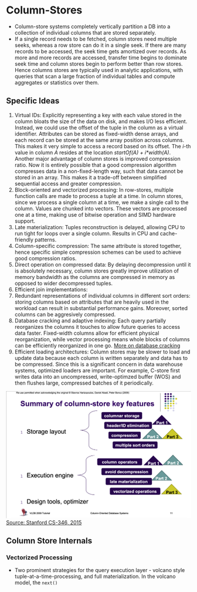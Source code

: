# Column-Stores

* Column-store systems completely vertically partition a DB into a collection of individual columns that are stored separately.
* If a single record needs to be fetched, column stores need multiple seeks, whereas a row store can do it in a single seek. If there are many records to be accessed, the seek time gets amortized over records. As more and more records are accessed, transfer time begins to dominate seek time and column stores begin to perform better than row stores. Hence columns stores are typically used in analytic applications, with queries that scan a large fraction of individual tables and compute aggregates or statistics over them.

## Specific Ideas

1. Virtual IDs: Explicitly representing a key with each value stored in the column bloats the size of the data on disk, and makes I/O less efficient. Instead, we could use the offset of the tuple in the column as a virtual identifier. Attributes can be stored as fixed-width dense arrays, and each record can be stored at the same array position across columns. This makes it very simple to access a record based on its offset. The *i*-th value in column *A* resides at the location *startOf(A) + i\*width(A)*. Another major advantage of column stores is improved compression ratio. Now it is entirely possible that a good compression algorithm compresses data in a non-fixed-length way, such that data cannot be stored in an array. This makes it a trade-off between simplified sequential access and greater compression.
2. Block-oriented and vectorized processing: In row-stores, multiple function calls are made to process a tuple at a time. In column stores, since we process a single column at a time, we make a single call to the column. Values are chunked into vectors. These vectors are processed one at a time, making use of bitwise operation and SIMD hardware support.
3. Late materialization: Tuples reconstruction is delayed, allowing CPU to run tight for loops over a single column. Results in CPU and cache-friendly patterns.
4. Column-specific compression: The same attribute is stored together, hence specific simple compression schemes can be used to achieve good compression ratios.
5. Direct operation on compressed data: By delaying decompression until it is absolutely necessary, column stores greatly improve utilization of memory bandwidth as the columns are compressed in memory as opposed to wider decompressed tuples.
6. Efficient join implementations: 
7. Redundant representations of individual columns in different sort orders: storing columns based on attributes that are heavily used in the workload can result in substantial performance gains. Moreover, sorted columns can be aggresively compressed.
8. Database cracking and adaptive indexing: Each query partially reorganizes the columns it touches to allow future queries to access data faster. Fixed-width columns allow for efficient physical reorganization, while vector processing means whole blocks of columns can be efficiently reorganized in one go. [More on database cracking](cracking.md)
9. Efficient loading architectures: Column stores may be slower to load and update data because each column is written separately and data has to be compressed. Since this is a significant concern in data warehouse systems, optimized loaders are important. For example, C-store first writes data into an uncompressed, write-optimzed buffer (WOS) and then flushes large, compressed batches of it periodically.

![Column Store Features](resources/col_features.png "Column-store Features")[Source: Stanford CS-346, 2015](https://web.stanford.edu/class/cs346/2015/notes/old/column.pdf)

## Column Store Internals

### Vectorized Processing

* Two prominent strategies for the query execution layer - volcano style tuple-at-a-time-processing, and full materialization. In the volcano model, the `next()` 

